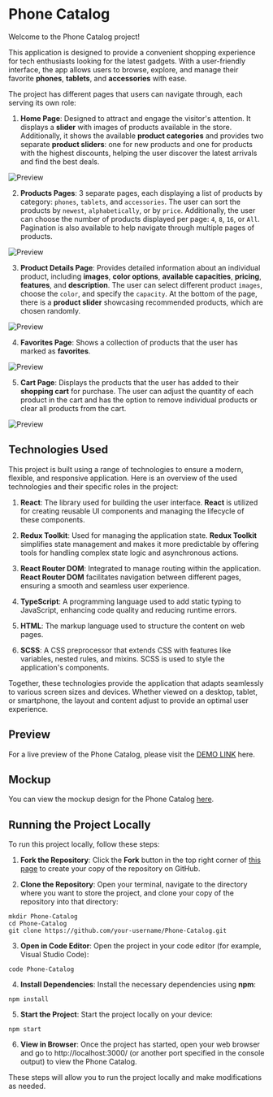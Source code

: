 # Phone Catalog

Welcome to the Phone Catalog project!

This application is designed to provide a convenient shopping experience for tech enthusiasts looking for the latest gadgets. With a user-friendly interface, the app allows users to browse, explore, and manage their favorite **phones**, **tablets**, and **accessories** with ease.

The project has different pages that users can navigate through, each serving its own role:

1. **Home Page**: Designed to attract and engage the visitor's attention. It displays a **slider** with images of products available in the store. Additionally, it shows the available **product categories** and provides two separate **product sliders**: one for new products and one for products with the highest discounts, helping the user discover the latest arrivals and find the best deals.

![Preview](./public/img/readme/home-page.jpg)

2. **Products Pages**: 3 separate pages, each displaying a list of products by category: `phones`, `tablets`, and `accessories`. The user can sort the products by `newest`, `alphabetically`, or by `price`. Additionally, the user can choose the number of products displayed per page: `4`, `8`, `16`, or `All`. Pagination is also available to help navigate through multiple pages of products.

![Preview](./public/img/readme/products-page.jpg)

3. **Product Details Page**: Provides detailed information about an individual product, including **images**, **color options**, **available capacities**, **pricing**, **features**, and **description**. The user can select different product `images`, choose the `color`, and specify the `capacity`. At the bottom of the page, there is a **product slider** showcasing recommended products, which are chosen randomly.

![Preview](./public/img/readme/product-details-page.jpg)

4. **Favorites Page**: Shows a collection of products that the user has marked as **favorites**.

![Preview](./public/img/readme/favorites-page.jpg)

5. **Cart Page**: Displays the products that the user has added to their **shopping cart** for purchase. The user can adjust the quantity of each product in the cart and has the option to remove individual products or clear all products from the cart.

![Preview](./public/img/readme/cart-page.jpg)

## Technologies Used

This project is built using a range of technologies to ensure a modern, flexible, and responsive application. Here is an overview of the used technologies and their specific roles in the project:

1. **React**: The library used for building the user interface. **React** is utilized for creating reusable UI components and managing the lifecycle of these components.

2. **Redux Toolkit**: Used for managing the application state. **Redux Toolkit** simplifies state management and makes it more predictable by offering tools for handling complex state logic and asynchronous actions.

3. **React Router DOM**: Integrated to manage routing within the application. **React Router DOM** facilitates navigation between different pages, ensuring a smooth and seamless user experience.

4. **TypeScript**: A programming language used to add static typing to JavaScript, enhancing code quality and reducing runtime errors.

5. **HTML**: The markup language used to structure the content on web pages.

6. **SCSS**: A CSS preprocessor that extends CSS with features like variables, nested rules, and mixins. SCSS is used to style the application's components.

Together, these technologies provide the application that adapts seamlessly to various screen sizes and devices. Whether viewed on a desktop, tablet, or smartphone, the layout and content adjust to provide an optimal user experience.

## Preview

For a live preview of the Phone Catalog, please visit the [DEMO LINK](https://yuriiyepikhov.github.io/Phone-Catalog/#/) here.

## Mockup

You can view the mockup design for the Phone Catalog [here](<https://www.figma.com/file/T5ttF21UnT6RRmCQQaZc6L/Phone-catalog-(V2)-Original>).

## Running the Project Locally

To run this project locally, follow these steps:

1. **Fork the Repository**: Click the **Fork** button in the top right corner of [this page](https://github.com/yuriiyepikhov/Phone-Catalog) to create your copy of the repository on GitHub.

2. **Clone the Repository**: Open your terminal, navigate to the directory where you want to store the project, and clone your copy of the repository into that directory:

```
mkdir Phone-Catalog
cd Phone-Catalog
git clone https://github.com/your-username/Phone-Catalog.git
```

3. **Open in Code Editor**: Open the project in your code editor (for example, Visual Studio Code):

```
code Phone-Catalog
```

4. **Install Dependencies**: Install the necessary dependencies using **npm**:

```
npm install
```

5. **Start the Project**: Start the project locally on your device:

```
npm start
```

6. **View in Browser**: Once the project has started, open your web browser and go to http://localhost:3000/ (or another port specified in the console output) to view the Phone Catalog.

These steps will allow you to run the project locally and make modifications as needed.
